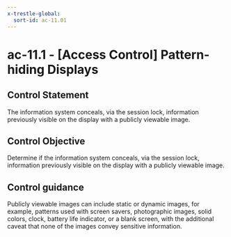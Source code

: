 ```yaml
---
x-trestle-global:
  sort-id: ac-11.01
---
```


# ac-11.1 - \[Access Control\] Pattern-hiding Displays

## Control Statement

The information system conceals, via the session lock, information previously visible on the display with a publicly viewable image.

## Control Objective

Determine if the information system conceals, via the session lock, information previously visible on the display with a publicly viewable image.

## Control guidance

Publicly viewable images can include static or dynamic images, for example, patterns used with screen savers, photographic images, solid colors, clock, battery life indicator, or a blank screen, with the additional caveat that none of the images convey sensitive information.
